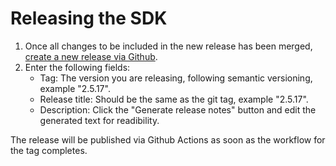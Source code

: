 # Releasing the SDK

1. Once all changes to be included in the new release has been merged,
   [create a new release via Github](https://github.com/schibsted/account-sdk-android-web/releases/new).
3. Enter the following fields:
    * Tag: The version you are releasing, following semantic versioning, example "2.5.17".
    * Release title: Should be the same as the git tag, example "2.5.17".
    * Description: Click the "Generate release notes" button
      and edit the generated text for readibility.

The release will be published via Github Actions as soon as the workflow for the tag completes.
